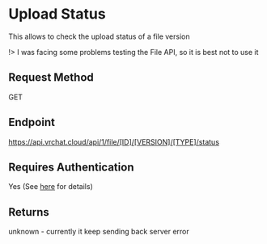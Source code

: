 # Upload Status

This allows to check the upload status of a file version

!> I was facing some problems testing the File API, so it is best not to use it

## Request Method
GET

## Endpoint
https://api.vrchat.cloud/api/1/file/[ID]/[VERSION]/[TYPE]/status

## Requires Authentication
Yes (See [here](/GettingStarted/QuickStart?id=authorization) for details)

## Returns
unknown - currently it keep sending back server error
